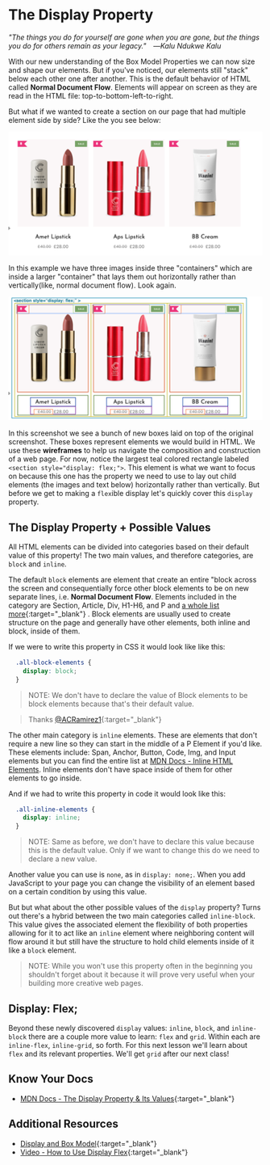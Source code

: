 # The Display Property

*"The things you do for yourself are gone when you are gone, but the things you do for others remain as your legacy." ―Kalu Ndukwe Kalu*

With our new understanding of the Box Model Properties we can now size and shape our elements. But if you've noticed, our elements still "stack" below each other one after another. This is the default behavior of HTML called **Normal Document Flow**. Elements will appear on screen as they are read in the HTML file: top-to-bottom-left-to-right.

But what if we wanted to create a section on our page that had multiple element side by side? Like the you see below:

![lipstick-shop-flex-demo](./../images/lipstick-shop-flex-demo.png)

In this example we have three images inside three "containers" which are inside a larger "container" that lays them out horizontally rather than vertically(like, normal document flow). Look again.

![lipstick-shop-flex-wireframe](./../images/lipstick-shop-flex-wireframe.png)

In this screenshot we see a bunch of new boxes laid on top of the original screenshot. These boxes represent elements we would build in HTML. We use these **wireframes** to help us navigate the composition and construction of a web page. For now, notice the largest teal colored rectangle labeled `<section style="display: flex;">`. This element is what we want to focus on because this one has the property we need to use to lay out child elements (the images and text below) horizontally rather than vertically. But before we get to making a `flex`ible display let's quickly cover this `display` property.

## The Display Property + Possible Values

<!-- You've already used this property to hide the description of your products in the FakeStoreAPI Feature 1 Hackathon but there's more to this property than you might think. -->

All HTML elements can be divided into categories based on their default value of this property! The two main values, and therefore categories, are `block` and `inline`.

The default `block` elements are element that create an entire "block across the screen and consequentially force other block elements to be on new separate lines, i.e. **Normal Document Flow**. Elements included in the category are Section, Article, Div, H1-H6, and P and [a whole list more](https://developer.mozilla.org/en-US/docs/Web/HTML/Block-level_elements){:target="_blank"} . Block elements are usually used to create structure on the page and generally have other elements, both inline and block, inside of them.

If we were to write this property in CSS it would look like like this:

```css
  .all-block-elements {
    display: block;
  }
```

  > NOTE: We don't have to declare the value of Block elements to be block elements because that's their default value.

  > Thanks [@ACRamirez1](https://github.com/ACRamirez1){:target="_blank"}

The other main category is `inline` elements. These are elements that don't require a new line so they can start in the middle of a P Element if you'd like. These elements include: Span, Anchor, Button, Code, Img, and Input elements but you can find the entire list at [MDN Docs - Inline HTML Elements](https://developer.mozilla.org/en-US/docs/Web/HTML/Inline_elements). Inline elements don't have space inside of them for other elements to go inside.

And if we had to write this property in code it would look like this:

```css
  .all-inline-elements {
    display: inline;
  }
```

  > NOTE: Same as before, we don't have to declare this value because this is the default value. Only if we want to change this do we need to declare a new value.

Another value you can use is `none`, as in `display: none;`. When you add JavaScript to your page you can change the visibility of an element based on a certain condition by using this value.

But but what about the other possible values of the `display` property? Turns out there's a hybrid between the two main categories called `inline-block`. This value gives the associated element the flexibility of both properties allowing for it to act like an `inline` element where neighboring content will flow around it but still have the structure to hold child elements inside of it like a `block` element.

  > NOTE: While you won't use this property often in the beginning you shouldn't forget about it because it will prove very useful when your building more creative web pages.

## Display: Flex;

Beyond these newly discovered `display` values: `inline`, `block`, and `inline-block` there are a couple more value to learn: `flex` and `grid`. Within each are `inline-flex`, `inline-grid`, so forth. For this next lesson we'll learn about `flex` and its relevant properties. We'll get `grid` after our next class!

## Know Your Docs

* [MDN Docs - The Display Property & Its Values](https://developer.mozilla.org/en-US/docs/Web/CSS/display){:target="_blank"}

## Additional Resources

* [Display and Box Model](http://learn.shayhowe.com/html-css/opening-the-box-model/){:target="_blank"}
* [Video - How to Use Display Flex](https://player.vimeo.com/video/391868529){:target="_blank"}